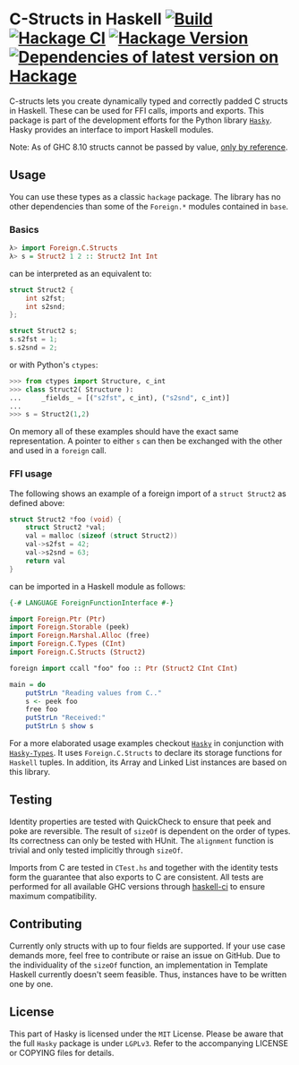 # C-Structs in Haskell [![Build](https://secure.travis-ci.org/pinselimo/cstructs-in-haskell.svg)](https://travis-ci.org/pinselimo/cstructs-in-haskell) [![Hackage CI](https://matrix.hackage.haskell.org/api/v2/packages/C-structs/badge)](https://matrix.hackage.haskell.org/package/C-structs) [![Hackage Version](https://img.shields.io/hackage/v/C-structs.svg?label=Hackage)](http://hackage.haskell.org/package/C-structs) [![Dependencies of latest version on Hackage](https://img.shields.io/hackage-deps/v/C-structs.svg)](https://hackage.haskell.org/package/C-structs)

C-structs lets you create dynamically typed and correctly padded C structs in Haskell.
These can be used for FFI calls, imports and exports.
This package is part of the development efforts for the Python library [```Hasky```](https://github.com/pinselimo/Hasky/).
Hasky provides an interface to import Haskell modules.

Note: As of GHC 8.10 structs cannot be passed by value, [only by reference](https://wiki.haskell.org/Foreign_Function_Interface#Foreign_types).


## Usage

You can use these types as a classic ```hackage``` package.
The library has no other dependencies than some of the ```Foreign.*``` modules contained in ```base```.

### Basics

~~~haskell
λ> import Foreign.C.Structs
λ> s = Struct2 1 2 :: Struct2 Int Int
~~~

can be interpreted as an equivalent to:

~~~C
struct Struct2 {
    int s2fst;
    int s2snd;
};

struct Struct2 s;
s.s2fst = 1;
s.s2snd = 2;
~~~

or with Python's ```ctypes```:

~~~python
>>> from ctypes import Structure, c_int
>>> class Struct2( Structure ):
...     _fields_ = [("s2fst", c_int), ("s2snd", c_int)]
...
>>> s = Struct2(1,2)
~~~

On memory all of these examples should have the exact same representation.
A pointer to either ```s``` can then be exchanged with the other and used in a ```foreign``` call.

### FFI usage

The following shows an example of a foreign import of a ```struct Struct2``` as defined above:

~~~C
struct Struct2 *foo (void) {
    struct Struct2 *val;
    val = malloc (sizeof (struct Struct2))
    val->s2fst = 42;
    val->s2snd = 63;
    return val
}
~~~

can be imported in a Haskell module as follows:

~~~haskell
{-# LANGUAGE ForeignFunctionInterface #-}

import Foreign.Ptr (Ptr)
import Foreign.Storable (peek)
import Foreign.Marshal.Alloc (free)
import Foreign.C.Types (CInt)
import Foreign.C.Structs (Struct2)

foreign import ccall "foo" foo :: Ptr (Struct2 CInt CInt)

main = do
    putStrLn "Reading values from C.."
    s <- peek foo
    free foo
    putStrLn "Received:"
    putStrLn $ show s
~~~

For a more elaborated usage examples checkout [```Hasky```](https://github.com/pinselimo/Hasky) in conjunction with [```Hasky-Types```](https://github.com/pinselimo/Hasky-Types).
It uses ```Foreign.C.Structs``` to declare its storage functions for ```Haskell``` tuples. In addition, its Array and Linked List instances are based on this library.

## Testing

Identity properties are tested with QuickCheck to ensure that peek and poke are reversible.
The result of ```sizeOf``` is dependent on the order of types. Its correctness can only be tested with HUnit.
The ```alignment``` function is trivial and only tested implicitly through ```sizeOf```.

Imports from C are tested in ```CTest.hs``` and together with the identity tests form the guarantee that also exports to C are consistent.
All tests are performed for all available GHC versions through [haskell-ci](https://github.com/haskell-CI/haskell-ci) to ensure maximum compatibility.

## Contributing

Currently only structs with up to four fields are supported. If your use case demands more, feel free to contribute or raise an issue on GitHub. Due to the individuality of the ```sizeOf``` function, an implementation in Template Haskell currently doesn't seem feasible. Thus, instances have to be written one by one.

## License

This part of Hasky is licensed under the ```MIT``` License. Please be aware that the full ```Hasky``` package is under ```LGPLv3```. Refer to the accompanying LICENSE or COPYING files for details.
